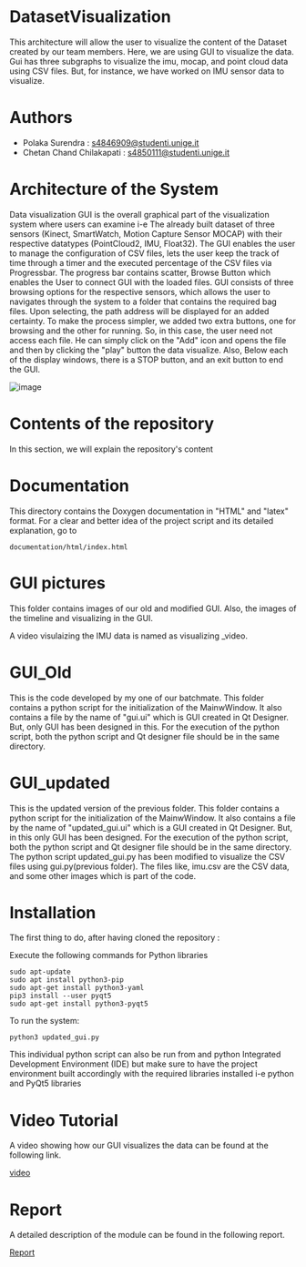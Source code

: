# DatasetVisualization
This architecture will allow the user to visualize the content of the Dataset created by our team members.
Here, we are using GUI to visualize the data. Gui has three subgraphs to visualize the imu, mocap, and point cloud data using CSV files.
But, for instance, we have worked on IMU sensor data to visualize.

# Authors 
* Polaka Surendra : s4846909@studenti.unige.it
* Chetan Chand Chilakapati   : s4850111@studenti.unige.it

# Architecture of the System

Data visualization GUI is the overall graphical part of the visualization system where users can examine i-e The already built dataset of three sensors (Kinect, SmartWatch, Motion Capture Sensor MOCAP) with their respective datatypes (PointCloud2, IMU, Float32). The GUI enables the user to manage the configuration of CSV files, lets the user keep the track of time through a timer and the executed percentage of the CSV files via Progressbar. The progress bar contains scatter, Browse Button which enables the User to connect GUI with the loaded files.  GUI consists of three browsing options for the respective sensors, which allows the user to navigates through the system to a folder that contains the required bag files. Upon selecting, the path address will be displayed for an added certainty. To make the process simpler, we added two extra buttons, one for browsing and the other for running. So, in this case, the user need not access each file. He can simply click on the "Add" icon and opens the file and then by clicking the "play" button the data visualize. Also, Below each of the display windows, there is a STOP button, and an exit button to end the GUI.


![image](https://user-images.githubusercontent.com/62186578/125333672-ceb53800-e34a-11eb-9af9-1827498895db.png)

# Contents of the repository
In this section, we will explain the repository's content

# Documentation

This directory contains the Doxygen documentation in "HTML" and "latex" format. For a clear and better idea of the project script and its detailed explanation, go to
```
documentation/html/index.html

```
# GUI pictures
This folder contains images of our old and modified GUI. Also, the images of the timeline and visualizing in the GUI.

A video visulaizing the IMU data is named as visualizing _video.

# GUI_Old
This is the code developed by my one of our batchmate. This folder contains a python script for the initialization of the MainwWindow. It also contains a file by the name of "gui.ui" which is GUI created in Qt Designer. But, only GUI has been designed in this. For the execution of the python script, both the python script and Qt designer file should be in the same directory. 

# GUI_updated
This is the updated version of the previous folder. This folder contains a python script for the initialization of the MainwWindow. It also contains a file by the name of "updated_gui.ui" which is a GUI created in Qt Designer. But, in this only GUI has been designed. For the execution of the python script, both the python script and Qt designer file should be in the same directory. The python script updated_gui.py has been modified to visualize the CSV files using gui.py(previous folder). The files like, imu.csv are the CSV data, and some other images which is part of the code.

# Installation


The first thing to do, after having cloned the repository :

Execute the following commands for Python libraries

```
sudo apt-update
sudo apt install python3-pip
sudo apt-get install python3-yaml	
pip3 install --user pyqt5
sudo apt-get install python3-pyqt5
```

To run the system:

```
python3 updated_gui.py
```
This individual python script can also be run from and python Integrated Development Environment (IDE) but make sure to have the project environment built accordingly with the required libraries installed i-e python and PyQt5 libraries

# Video Tutorial

A video showing how our GUI visualizes the data can be found at the following link.

[video](https://youtu.be/F6CuMiw_hu8)



# Report

A detailed description of the module can be found in the following report.

[Report](https://github.com/SofarGroup13/real_time_dataVisualization/blob/master/Project_13.pdf)
